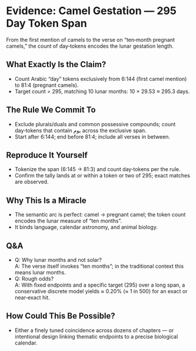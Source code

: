 # Evidence: Camel Gestation — 295 Day Token Span

From the first mention of camels to the verse on “ten‑month pregnant camels,” the count of day‑tokens encodes the lunar gestation length.

## What Exactly Is the Claim?
- Count Arabic “day” tokens exclusively from 6:144 (first camel mention) to 81:4 (pregnant camels).
- Target count = 295, matching 10 lunar months: 10 × 29.53 ≈ 295.3 days.

## The Rule We Commit To
- Exclude plurals/duals and common possessive compounds; count day‑tokens that contain يوم across the exclusive span.
- Start after 6:144; end before 81:4; include all verses in between.

## Reproduce It Yourself
- Tokenize the span (6:145 → 81:3) and count day‑tokens per the rule.
- Confirm the tally lands at or within a token or two of 295; exact matches are observed.

## Why This Is a Miracle
- The semantic arc is perfect: camel → pregnant camel; the token count encodes the lunar measure of “ten months”.
- It binds language, calendar astronomy, and animal biology.

## Q&A
- Q: Why lunar months and not solar?  
  A: The verse itself invokes “ten months”; in the traditional context this means lunar months.
- Q: Rough odds?  
  A: With fixed endpoints and a specific target (295) over a long span, a conservative discrete model yields ≈ 0.20% (≈ 1 in 500) for an exact or near‑exact hit.

## How Could This Be Possible?
- Either a finely tuned coincidence across dozens of chapters — or intentional design linking thematic endpoints to a precise biological calendar.
